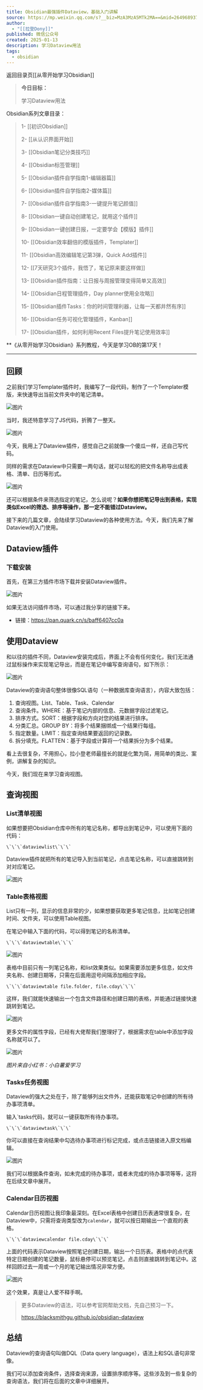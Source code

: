 ```yaml
---
title: Obsidian最强插件Dataview，基础入门讲解
source: https://mp.weixin.qq.com/s?__biz=MzA3MzA5MTk2MA==&mid=2649689379&idx=1&sn=b832900ec117ab9eb3a735c30706b40b&chksm=870ff334b0787a22e2b108aa03f8477303a91710b4b1f3aa577fa9a33d10b7f931cc046d553a&cur_album_id=3189343285316665351&scene=189#wechat_redirect
author:
  - "[[拉登Dony]]"
published: 微信公众号
created: 2025-01-13
description: 学习Dataview用法
tags:
  - obsidian
---
```

返回目录页[[从零开始学习Obsidian]]

> **今日目标：**
> 
> 学习Dataview用法

Obsidian系列文章目录：

> 1- [[初识Obsidian]]
> 
> 2- [[从认识界面开始]]
> 
> 3- [[Obsidian笔记分类技巧]]
> 
> 4- [[Obsidian标签管理]]
> 
> 5- [[Obsidian插件自学指南1-编辑器篇]]
> 
> 6- [[Obsidian插件自学指南2-媒体篇]]
>
> 7- [[Obsidian插件自学指南3-一键提升笔记颜值]]
>
> 8- [[Obsidian一键自动创建笔记，就用这个插件]]
>
> 9- [[Obsidian一键创建日报，一定要学会【模版】插件]]
>
>10- [[Obsidian效率翻倍的模版插件，Templater]]
>
>11- [[Obsidian高效编辑笔记第3弹，Quick Add插件]]
>
>12- [[7天研究3个插件，我悟了，笔记原来要这样做]]
>
>13- [[Obsidian插件指南：让日报与周报管理变得简单又高效]]
>
>14- [[Obsidian日程管理插件，Day planner使用全攻略]]
>
>15- [[Obsidian插件Tasks：你的时间管理利器，让每一天都井然有序]]
>
>16- [[Obsidian任务可视化管理插件，Kanban]]
>
>17- [[Obsidian插件，如何利用Recent Files提升笔记使用效率]]

**《从零开始学习Obsidian》系列教程，今天是学习OB的第17天！

---
## 回顾

之前我们学习Templater插件时，我编写了一段代码，制作了一个Templater模版，来快速导出当前文件夹中的笔记清单。

![图片](https://mmbiz.qpic.cn/sz_mmbiz_gif/VpIHXp1jib5RzHxkslD9SIwSZxaG0IlfOvDIE7wYdoZTNiciacVVXiaGIOteoSEXNsiceIG9TQ8pJHBE8bO81I7DWzA/640?wx_fmt=gif&from=appmsg&tp=webp&wxfrom=5&wx_lazy=1&wx_co=1)

当时，我还特意学习了JS代码，折腾了一整天。

![图片](https://mmbiz.qpic.cn/sz_mmbiz_png/VpIHXp1jib5RzHxkslD9SIwSZxaG0IlfOjIMAxdQaZpQ6uhWPibPUcFfYhAKqA6h2Y80YRUq4HZgoZCUuticPmqGQ/640?wx_fmt=png&from=appmsg&tp=webp&wxfrom=5&wx_lazy=1&wx_co=1)

今天，我用上了Dataview插件，感觉自己之前就像一个傻瓜一样，还自己写代码。

同样的需求在Dataview中只需要一两句话，就可以轻松的把文件名称导出成表格、清单、日历等形式。

![图片](https://mmbiz.qpic.cn/sz_mmbiz_png/VpIHXp1jib5RzHxkslD9SIwSZxaG0IlfOfYicDHammC3qtIP87JrcAiaOZYPxrtQt1JYPvjx8ZgNplMOuq2oibuUzw/640?wx_fmt=png&from=appmsg&tp=webp&wxfrom=5&wx_lazy=1&wx_co=1)

还可以根据条件来筛选指定的笔记，怎么说呢？**如果你想把笔记导出到表格，实现类似Excel的筛选、排序等操作，那一定不能错过Dataview。**

接下来的几篇文章，会陆续学习Dataview的各种使用方法。今天，我们先来了解Dataview的入门使用。

## Dataview插件

### 下载安装

首先，在第三方插件市场下载并安装Dataview插件。

![图片](https://mmbiz.qpic.cn/sz_mmbiz_png/VpIHXp1jib5RzHxkslD9SIwSZxaG0IlfOTd7yy6ggafqZ1LCHVD1Rhb4WtkSJb402wfczjHYxLj6GhsPK9tr0ibw/640?wx_fmt=png&from=appmsg&tp=webp&wxfrom=5&wx_lazy=1&wx_co=1)

如果无法访问插件市场，可以通过我分享的链接下来。

- 链接：https://pan.quark.cn/s/baff6407cc0a

## 使用Dataview

和以往的插件不同，Dataview安装完成后，界面上不会有任何变化，我们无法通过鼠标操作来实现笔记导出，而是在笔记中编写查询语句，如下所示：

![图片](https://mmbiz.qpic.cn/sz_mmbiz_png/VpIHXp1jib5RzHxkslD9SIwSZxaG0IlfOoprWmNj2KSqE8ed8icafqiadbL1JHjau3kt3TKukS2586pQy2VN3hQ8A/640?wx_fmt=png&from=appmsg&tp=webp&wxfrom=5&wx_lazy=1&wx_co=1)

Dataview的查询语句整体很像SQL语句（一种数据库查询语言），内容大致包括：

1. 查询视图。List、Table、Task、Calendar
2. 查询条件。WHERE：基于笔记内部的信息、元数据字段过滤笔记。
3. 排序方式。SORT：根据字段和方向对您的结果进行排序。
4. 分类汇总。GROUP BY：将多个结果捆绑成一个结果行每组。
5. 指定数量。LIMIT：指定查询结果要返回的记录数。
6. 拆分填充。FLATTEN：基于字段或计算将一个结果拆分为多个结果。

看上去很复杂，不用担心，拉小登老师最擅长的就是化繁为简，用简单的类比、案例，讲解复杂的知识。

今天，我们现在来学习查询视图。

## 查询视图

### List清单视图

如果想要把Obsidian仓库中所有的笔记名称，都导出到笔记中，可以使用下面的代码：

```
\`\`\`dataviewlist\`\`\`
```

Dataview插件就把所有的笔记导入到当前笔记，点击笔记名称，可以直接跳转到对对应笔记。

![图片](https://mmbiz.qpic.cn/sz_mmbiz_gif/VpIHXp1jib5RzHxkslD9SIwSZxaG0IlfOkAHfeasYayej94GQ5LkkZjqMHSzEtibHojpKoAWV1VNicuRW6OOqLz0g/640?wx_fmt=gif&from=appmsg&tp=webp&wxfrom=5&wx_lazy=1&wx_co=1)

### Table表格视图

List只有一列，显示的信息非常的少，如果想要获取更多笔记信息，比如笔记创建时间、文件夹，可以使用Table视图。

在笔记中输入下面的代码，可以得到笔记的名称清单。

```
\`\`\`dataviewtable\`\`\`
```
![图片](https://mmbiz.qpic.cn/sz_mmbiz_gif/VpIHXp1jib5RzHxkslD9SIwSZxaG0IlfOVQj9Gexywd0LXkia4nrfmOnTicqmehKufkJbbHPWsww4l1EwLOiafVFHQ/640?wx_fmt=gif&from=appmsg&tp=webp&wxfrom=5&wx_lazy=1&wx_co=1)

表格中目前只有一列笔记名称，和list效果类似。如果需要添加更多信息，如文件夹名称、创建日期等，只需在后面用逗号间隔添加相应字段。

```
\`\`\`dataviewtable file.folder, file.cday\`\`\`
```

这样，我们就能快速输出一个包含文件路径和创建日期的表格，并能通过链接快速跳转到笔记。

![图片](https://mmbiz.qpic.cn/sz_mmbiz_gif/VpIHXp1jib5RzHxkslD9SIwSZxaG0IlfOWghaATibHBM8Bgyx9AIZXOfa8KUu3MKu2euFEY0SoWCpUPdyXib9CCiaA/640?wx_fmt=gif&from=appmsg&tp=webp&wxfrom=5&wx_lazy=1&wx_co=1)

更多文件的属性字段，已经有大佬帮我们整理好了，根据需求在table中添加字段名称就可以了。

![图片](https://mmbiz.qpic.cn/sz_mmbiz_png/VpIHXp1jib5RzHxkslD9SIwSZxaG0IlfOORvuG29gWGlBnmLBWRvA4Ns2tlkwKb56RNML8eYRZhop9alkzW3wCA/640?wx_fmt=png&from=appmsg&tp=webp&wxfrom=5&wx_lazy=1&wx_co=1)

*图片来自小红书：小白薯爱学习*

### Tasks任务视图

Dataview的强大之处在于，除了能够列出文件外，还能获取笔记中创建的所有待办事项清单。

输入\`tasks代码，就可以一键获取所有待办事项。

```
\`\`\`dataviewtask\`\`\`
```

你可以直接在查询结果中勾选待办事项进行标记完成，或点击链接进入原文档编辑。

![图片](https://mmbiz.qpic.cn/sz_mmbiz_gif/VpIHXp1jib5RzHxkslD9SIwSZxaG0IlfO3mTTILH0a21ibX46SSoJ8QQUF8iaWRmYCMRLx5l0Kd61u4rzSnjVRmPA/640?wx_fmt=gif&from=appmsg&tp=webp&wxfrom=5&wx_lazy=1&wx_co=1)

我们可以根据条件查询，如未完成的待办事项，或者未完成的待办事项等等，这将在后续文章中展开。

### Calendar日历视图

Calendar日历视图让我印象最深刻。在Excel表格中创建日历表通常很复杂，在Dataview中，只需将查询类型改为`calendar`，就可以按日期输出一个直观的表格。

```
\`\`\`dataviewcalendar file.cday\`\`\`
```

上面的代码表示Dataview按照笔记创建日期，输出一个日历表。表格中的点代表特定日期创建的笔记数量，鼠标悬停可以预览笔记，点击则直接跳转到笔记中。这样回顾过去一周或一个月的笔记输出情况非常方便。

![图片](https://mmbiz.qpic.cn/sz_mmbiz_gif/VpIHXp1jib5RzHxkslD9SIwSZxaG0IlfOugo7monGHZfNn5OdgKGPsRxHC2fjeVgiaBOnVA2HHngckibMaKATob2A/640?wx_fmt=gif&from=appmsg&tp=webp&wxfrom=5&wx_lazy=1&wx_co=1)

这个效果，真是让人爱不释手啊。

> 更多Dataview的语法，可以参考官网帮助文档，先自己预习一下。
> 
> https://blacksmithgu.github.io/obsidian-dataview

## 总结

Dataview的查询语句叫做DQL（Data query language），语法上和SQL语句非常像。

我们可以添加查询条件，选择查询来源，设置排序顺序等。这些涉及到一些复杂的查询语法，我们将在后面的文章中详细展开。
